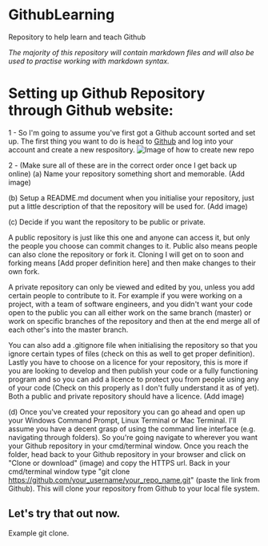 # GithubLearning
Repository to help learn and teach Github

*The majority of this repository will contain markdown files and will also be used to practise working with markdown syntax.*


# Setting up Github Repository through Github website:
1 - So I'm going to assume you've first got a Github account sorted and set up. The first thing you want to do is head to [Github](https://github.com) and log into your account and create a new respository.
![Image of how to create new repo](https://github.com/LtColCarter/GithubLearning/issues/1#issue-398434486)

2 - (Make sure all of these are in the correct order once I get back up online)
(a) Name your repository something short and memorable. (Add image)

(b) Setup a README.md document when you initialise your repository, just put a little description of that the repository will be used for. (Add image)

(c) Decide if you want the repository to be public or private. 

A public repository is just like this one and anyone can access it, but only the people you choose can commit changes to it. Public also means people can also clone the repository or fork it. Cloning I will get on to soon and forking means [Add proper definition here] and then make changes to their own fork. 

A private repository can only be viewed and edited by you, unless you add certain people to contribute to it. For example if you were working on a project, with a team of software engineers, and you didn't want your code open to the public you can all either work on the same branch (master) or work on specific branches of the repository and then at the end merge all of each other's into the master branch.

You can also add a .gitignore file when initialising the repository so that you ignore certain types of files (check on this as well to get proper definition). Lastly you have to choose on a licence for your repository, this is more if you are looking to develop and then publish your code or a fully functioning program and so you can add a licence to protect you from people using any of your code (Check on this properly as I don't fully understand it as of yet). Both a public and private repository should have a licence. (Add image)

(d) Once you've created your repository you can go ahead and open up your Windows Command Prompt, Linux Terminal or Mac Terminal. I'll assume you have a decent grasp of using the command line interface (e.g. navigating through folders). So you're going navigate to wherever you want your Github repository in your cmd/terminal window. Once you reach the folder, head back to your Github repository in your browser and click on "Clone or download" (image) and copy the HTTPS url. Back in your cmd/terminal window type "git clone https://github.com/your_username/your_repo_name.git" (paste the link from Github). This will clone your repository from Github to your local file system.

## Let's try that out now.
Example git clone.
